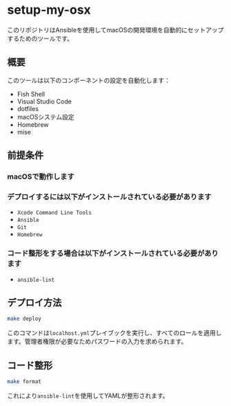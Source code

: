 # setup-my-osx

このリポジトリはAnsibleを使用してmacOSの開発環境を自動的にセットアップするためのツールです。

## 概要

このツールは以下のコンポーネントの設定を自動化します：

- Fish Shell
- Visual Studio Code
- dotfiles
- macOSシステム設定
- Homebrew
- mise

## 前提条件

### macOSで動作します

### デプロイするには以下がインストールされている必要があります

- `Xcode Command Line Tools`
- `Ansible`
- `Git`
- `Homebrew`

### コード整形をする場合は以下がインストールされている必要があります

- `ansible-lint`

## デプロイ方法

```bash
make deploy
```

このコマンドは`localhost.yml`プレイブックを実行し、すべてのロールを適用します。管理者権限が必要なためパスワードの入力を求められます。

## コード整形

```bash
make format
```

これにより`ansible-lint`を使用してYAMLが整形されます。
